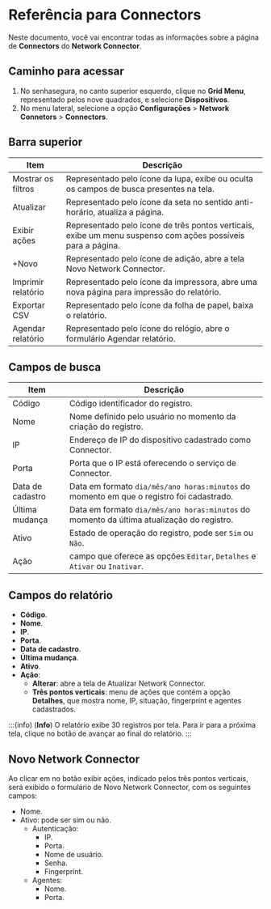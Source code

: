 # Referência para Connectors

Neste documento, você vai encontrar todas as informações sobre a página de **Connectors** do **Network Connector**.

## Caminho para acessar

1. No senhasegura, no canto superior esquerdo, clique no **Grid Menu**, representado pelos nove quadrados, e selecione **Dispositivos**.
2. No menu lateral, selecione a opção **Configurações** > **Network Connetors** > **Connectors**.

## Barra superior

| Item           	   | Descrição                                                                                               	|
|--------------------|--------------------------------------------------------------------------------------------------------------|
| Mostrar os filtros | Representado pelo ícone da lupa, exibe ou oculta os campos de busca presentes na tela.                  	|
| Atualizar      	   | Representado pelo ícone da seta no sentido anti-horário, atualiza a página.                             	|
| Exibir ações   	   | Representado pelo ícone de três pontos verticais, exibe um menu suspenso com ações possíveis para a página.  |
| +Novo          	   | Representado pelo ícone de adição, abre a tela Novo Network Connector.                      	|
| Imprimir relatório | Representado pelo ícone da impressora, abre uma nova página para impressão do relatório.                	|
| Exportar CSV   	   | Representado pelo ícone da folha de papel, baixa o relatório.                                           	|
| Agendar relatório  | Representado pelo ícone do relógio, abre o formulário Agendar relatório.                                	|

## Campos de busca

| Item             | Descrição                                                                                 |
|------------------|-------------------------------------------------------------------------------------------|
| Código           | Código identificador do registro.                                                         |
| Nome             | Nome definido pelo usuário no momento da criação do registro.                             |
| IP               | Endereço de IP do dispositivo cadastrado como Connector.                                  |
| Porta            | Porta que o IP está oferecendo o serviço de Connector.                                    |
| Data de cadastro | Data em formato `dia/mês/ano horas:minutos` do momento em que o registro foi cadastrado.  |
| Última mudança   | Data em formato `dia/mês/ano horas:minutos` do momento da última atualização do registro. |
| Ativo            | Estado de operação do registro, pode ser `Sim` ou `Não`.                                  |
| Ação             | campo que oferece as opções `Editar`, `Detalhes` e `Ativar` ou `Inativar`.                |

## Campos do relatório

* **Código**.
* **Nome**.
* **IP**.
* **Porta**.
* **Data de cadastro**.
* **Última mudança**.
* **Ativo**.
* **Ação**:
	* **Alterar**: abre a tela de Atualizar Network Connector.
	* **Três pontos verticais**: menu de ações que contém a opção **Detalhes**, que mostra nome, IP, situação, fingerprint e agentes cadastrados.


:::(info) (**Info**)
O relatório exibe 30 registros por tela. Para ir para a próxima tela, clique no botão de avançar ao final do relatório.
:::

## Novo Network Connector

 Ao clicar em no botão exibir ações, indicado pelos três pontos verticais, será exibido o formulário de Novo Network Connector, com os seguintes campos:

* Nome.
* Ativo: pode ser sim ou não.
	* Autenticação:
		* IP.
		* Porta.
		* Nome de usuário.
		* Senha.
		* Fingerprint.
	* Agentes:
		* Nome.
		* Porta.

